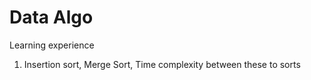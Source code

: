 # Data Algo
Learning experience

1. Insertion sort, Merge Sort, Time complexity between these to sorts
